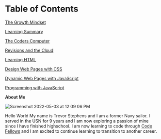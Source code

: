 # Table of Contents
[The Growth Mindset](./growth_mindset.md)

[Learning Summary](./learning_summary.md)

[The Coders Computer](./The_Coders_Computer.md)

[Revisions and the Cloud](./Revisions_and_the_Cloud.md)

[Learning HTML](./learning_html.md)

[Design Web Pages with CSS](./CSS.md)

[Dynamic Web Pages with JavaScript](./javascript.md)

[Programming with JavaScript](./programmingjavascript.md)


**About Me**

![Screenshot 2022-05-03 at 12 09 06 PM](https://user-images.githubusercontent.com/104862689/169730980-c611d693-884c-4db4-b76c-1b7ebddba3cc.png)

Hello World My name is Trevor Stephens and I am a former Navy sailor.  I served in the USN for 9 years and I am now exploring a passion of mine since I have finished highschool.  I am now learning to code through [Code Fellows](https://www.codefellows.com) and I am excited to continue learning to transition to another career.
